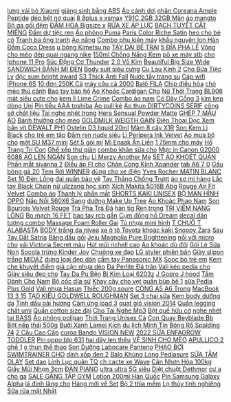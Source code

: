 [ lưng vải bò Xiaomi](https://cuahang4.github.io/p0/105/146/op-lung-vai-bo-xiaomi-mi-8mi-8-semi-8-litenote-5-pronote-6-pronote-4xnote-7-proredmi-5-plusmi-6xredmi-s2-mua-hang-online/) [ giáng sinh bằng ABS](https://cuahang4.github.io/p0/117/148/bo-8-phu-kien-treo-trang-tri-cay-thong-giang-sinh-bang-abs-kieu-hoat-hinh-de-thuong-mua-hang-online/) [Áo cánh dơi](https://cuahang4.github.io/p0/109/927/ao-canh-doi-mua-hang-online/) [ nhăn Coreana Ample Peptide](https://cuahang4.github.io/p0/113/988/serum-duong-trang-cang-bong-mo-nhan-coreana-ample-peptide-shot-mua-hang-online/) [ dép bệt nơ quai](https://cuahang4.github.io/p0/108/154/dep-bet-no-quai-hau-mua-hang-online/) [ 8 8plus x xsmax](https://cuahang4.github.io/p0/110/927/kinh-cuong-luc-iphone-chong-van-tay-ag-66plus77plus88plusxxsmax11pro-mua-hang-online/) [ Y91C 2GB 32GB Màn](https://cuahang4.github.io/p0/116/440/dien-thoai-vivo-1820-y91c-2gb32gb-man-hinh-giot-nuoc-b-mua-hang-online/) [áo mangto](https://cuahang4.github.io/p0/110/481/ao-mangto-mua-hang-online/) [ Bộ ga gối đệm](https://cuahang4.github.io/p0/108/693/bo-ga-goi-dem-130m-mua-hang-online/) [ĐẦM HOA Bigsize x](https://cuahang4.github.io/p0/107/152/dam-hoa-bigsize-x-mua-hang-online/) [ RỬA XE ÁP LỰC](https://cuahang4.github.io/p0/117/597/day-rua-xe-ap-luc-cao-mua-hang-online/) [ BẠCH TUYẾT CẮT MIẾNG](https://cuahang4.github.io/p0/108/954/bong-bach-tuyet-cat-mieng-500g-dung-cho-em-be-spa-mua-hang-online/) [ Đầm dự tiệc ren](https://cuahang4.github.io/p0/103/685/dam-du-tiec-ren-trang-den-nhun-duoi-ca-lisa-dress-mua-hang-online/) [Áo phông Puma](https://cuahang4.github.io/p0/117/982/ao-phong-puma-mua-hang-online/) [ Paris Color Riche Satin](https://cuahang4.github.io/p0/102/806/son-satin-min-muot-cao-cap-loreal-paris-color-riche-satin-37g-chinh-hang-mua-hang-online/) [ heo cho bé có](https://cuahang4.github.io/p0/112/78/ket-heo-cho-be-co-khoa-mua-hang-online/) [ Tranh ba ông tranh](https://cuahang4.github.io/p0/119/58/tranh-ba-ong-tranh-ong-quan-cong-mua-hang-online/) [Áo nắng](https://cuahang4.github.io/p0/110/499/ao-nang-mua-hang-online/) [ Combo phụ kiện máy](https://cuahang4.github.io/p0/119/936/combo-phu-kien-may-nen-khi-khong-dau-mua-hang-online/) [ khẩu nguyên lon Hàn](https://cuahang4.github.io/p0/113/911/ma-11fmcgsale-giam-100k-don-500k-gia-huy-diet-sua-bot-xo-3-xo-4-xo-kid-800g-nhap-khau-nguyen-lon-han-quoc-mua-hang-online/) [Đầm Coco Dress](https://cuahang4.github.io/p0/106/900/dam-coco-dress-mua-hang-online/) [ u bông Kimetsu no](https://cuahang4.github.io/p0/111/975/chinh-hangjapan-gau-bong-kimetsu-no-yaiba-dang-inosuke-sieu-to-khong-lo-mua-hang-online/) [ TAY DÀI BÉ TRAI](https://cuahang4.github.io/p0/111/950/bo-tay-dai-be-trai-size-9kg-12kg-mua-hang-online/) [ 5 ĐĨA PHA LÊ](https://cuahang4.github.io/p0/101/722/set-5-dia-pha-le-nachtmann-bossa-nova-mua-hang-online/) [Võng cho mèo](https://cuahang4.github.io/p0/109/837/vong-cho-meo-mua-hang-online/) [ dép quai ngang nike](https://cuahang4.github.io/p0/114/567/dep-quai-ngang-nike-moc-dan-mau-trang-den-nam-nu-kem-7-cap-moc-dan-doi-mau-loai-tot-mua-hang-online/) [ 150ml Chống Nắng Kem](https://cuahang4.github.io/p0/105/528/xit-chong-nang-trang-da-150ml-chong-nang-kem-chong-nang-dang-xit-chong-nang-hieu-qua-nang-tone-da-mua-hang-online/) [pô xe máy stb](https://cuahang4.github.io/p0/103/953/po-xe-may-stb-mua-hang-online/) [ cho Iphone 11 Pro](https://cuahang4.github.io/p0/111/941/kinh-cuong-luc-nillkin-amazing-h-pro-cho-iphone-11-pro-x-xs-chinh-hang-mua-hang-online/) [ Súc Động Cơ Thunder](https://cuahang4.github.io/p0/106/0/suc-dong-co-thunder-engine-flush-mua-hang-online/) [ 2 0 Vỏ Kim](https://cuahang4.github.io/p0/110/881/usb-20-vo-kim-loai-mua-hang-online/) [ Beautiful Big Size Wide](https://cuahang4.github.io/p0/108/128/beautiful-big-size-wide-pants-korean-style-mua-hang-online/) [ SANDWICH BÁNH MÌ ĐEN](https://cuahang4.github.io/p0/107/720/sandwich-banh-mi-den-500gr-500gr-mua-hang-online/) [ Body suit siêu cưng](https://cuahang4.github.io/p0/108/925/body-suit-sieu-cung-cho-be-mua-hang-online/) [ Cụ Lau Kính 2](https://cuahang4.github.io/p0/112/748/dung-cu-lau-kinh-2-mat-mua-hang-online/) [ Cho Bữa Tiệc Ly](https://cuahang4.github.io/p0/103/838/10-ly-giay-in-hinh-coffee-14oz-360ml-khong-nap-dung-mot-lan-cho-bua-tiec-ly-giay-dung-cho-tiec-cuoi-sinh-nhat-mua-hang-online/) [ độc sum bright award](https://cuahang4.github.io/p0/116/588/mat-na-thai-doc-sum-bright-award-bubble-de-mask-50ml-mua-hang-online/) [ S3 Thick Anti Fall](https://cuahang4.github.io/p0/107/231/for-sharp-aquos-r2-s2-s3-thick-anti-fall-soft-case-mua-hang-online/) [ Nước tẩy trang su](https://cuahang4.github.io/p0/102/835/nuoc-tay-trang-sum37-100ml-mua-hang-online/) [ Cáp wifi IPhone 6S](https://cuahang4.github.io/p0/117/772/cap-wifi-iphone-6s-plus-mua-hang-online/) [ 10 đơn 250K Cà](https://cuahang4.github.io/p0/113/449/ma-11fmcgsale1-giam-10-don-250k-ca-phe-hoa-tan-cappuccino-hat-a-cafe-4in1-vi-sua-dua-tu-nhien-216gr12-goi-mua-hang-online/) [ máy câu cá 2000](https://cuahang4.github.io/p0/111/863/tay-quay-may-cau-ca-2000-7000-mua-hang-online/) [Balô FILA](https://cuahang4.github.io/p0/114/793/balo-fila-mua-hang-online/) [Chip điều hòa](https://cuahang4.github.io/p0/118/654/chip-dieu-hoa-mua-hang-online/) [ chó mèo thú cảnh](https://cuahang4.github.io/p0/109/622/xit-diet-bo-chet-ve-ran-ghe-o-cho-meo-thu-canh-hantox-spray-mua-hang-online/) [ Bao tay bảo hộ](https://cuahang4.github.io/p0/119/458/bao-tay-bao-ho-lao-dong-mua-hang-online/) [ Áo Khoác Cardigan Cho](https://cuahang4.github.io/p0/101/420/ao-khoac-cardigan-cho-be-mua-hang-online/) [ Nữ Thời Trang BL906](https://cuahang4.github.io/p0/105/951/freeship-mau-moi-balo-nu-thoi-trang-bl906-vai-du-ben-dep-chong-tham-nuoc-mau-do-den-mua-hang-online/) [ mát siêu cute cho](https://cuahang4.github.io/p0/102/926/kinh-mat-sieu-cute-cho-be-gai-mua-hang-online/) [ kem lì Lime Crime](https://cuahang4.github.io/p0/107/929/son-kem-li-lime-crime-velvetines-mua-hang-online/) [Combo áo nam](https://cuahang4.github.io/p0/102/497/combo-ao-nam-mua-hang-online/) [ Có Dây Cổng 3](https://cuahang4.github.io/p0/102/699/tai-nghe-co-day-cong-35mm-mua-hang-online/) [ kìm kẹp dòng Uni](https://cuahang4.github.io/p0/108/754/dong-ho-ampe-kim-kep-dong-uni-t-ut-200-mua-hang-online/) [Pin tiểu AAA toshiba](https://cuahang4.github.io/p0/118/102/pin-tieu-aaa-toshiba-mua-hang-online/) [Áo pull kẻ](https://cuahang4.github.io/p0/116/276/ao-pull-ke-mua-hang-online/) [ Áo thun DIRTYCOINS SERIF](https://cuahang4.github.io/p0/108/676/ao-thun-dirtycoins-serif-t-shirt-mua-hang-online/) [ công sở chất liệu](https://cuahang4.github.io/p0/106/88/ao-vest-nu-cong-so-chat-lieu-xuoc-han-cao-cap-emvy-a1-mua-hang-online/) [ Tai nghe nhét trong](https://cuahang4.github.io/p0/107/665/tai-nghe-nhet-trong-kanen-ip-218-mua-hang-online/) [ Hera Sensual Powder Matte](https://cuahang4.github.io/p0/113/588/son-kem-li-hera-sensual-powder-matte-mau-499-mua-hang-online/) [ GHÉP 7 MẪU ÁO](https://cuahang4.github.io/p0/111/253/rap-giay-lap-ghep-7-mau-ao-dai-ao-dai-cach-tan-khong-phai-ban-quan-ao-mua-hang-online/) [ Bánh thưởng cho mèo](https://cuahang4.github.io/p0/110/671/banh-thuong-cho-meo-me-o-mua-hang-online/) [GOLDMILK WEIGTH GAIN](https://cuahang4.github.io/p0/113/756/goldmilk-weigth-gain-mua-hang-online/) [ Điện Thoại Dọc Xem](https://cuahang4.github.io/p0/102/320/tui-treo-dau-ghi-dong-xe-may-de-dien-thoai-doc-xem-google-map-chay-shiper-grab-mua-hang-online/) [ bắn vít DEWALT PH1](https://cuahang4.github.io/p0/100/786/dau-ban-vit-dewalt-ph1-90mm-trang-mua-hang-online/) [Ostelin D3 liquid 20ml](https://cuahang4.github.io/p0/120/203/ostelin-d3-liquid-20ml-mua-hang-online/) [ Mâm 8 cây X1R](https://cuahang4.github.io/p0/113/717/mam-8-cay-x1r-winner-mua-hang-online/) [ Son Kem Lì Black](https://cuahang4.github.io/p0/119/741/son-kem-li-black-rouge-air-fit-velvet-tint-mua-hang-online/) [ cho trẻ em tập](https://cuahang4.github.io/p0/110/718/phao-boi-cho-be-milaso-hinh-thu-de-thuong-cho-tre-em-tap-boi-an-toan-ss-001187-mua-hang-online/) [ Đầm ren nude siêu](https://cuahang4.github.io/p0/119/339/dam-ren-nude-sieu-sang-mua-hang-online/) [ Lì Peripera Ink Velvet](https://cuahang4.github.io/p0/114/700/son-kem-li-peripera-ink-velvet-lip-tint-new-2019-mua-hang-online/) [ Áo mưa bộ cho](https://cuahang4.github.io/p0/102/888/ao-mua-bo-cho-be-mua-hang-online/) [ mặt SU M37 mini](https://cuahang4.github.io/p0/102/171/sua-rua-mat-sum37-mini-40ml-mua-hang-online/) [ Sét 5 gói mì](https://cuahang4.github.io/p0/112/541/set-5-goi-mi-indo-22k-mua-hang-online/) [ Mì Enaak Ăn Liền](https://cuahang4.github.io/p0/115/179/mi-enaak-an-lien-indonesia-30g-mua-hang-online/) [ 1 75mm cho máy](https://cuahang4.github.io/p0/102/443/ong-teflon-ptfe-chiu-nhiet-1m-2x4mm-175mm-cho-may-in-3d-mua-hang-online/) [ Hồ Trang Trí Con](https://cuahang4.github.io/p0/107/716/dong-ho-treo-tuong-dong-ho-trang-tri-con-cong-nghe-thuat-kim-troi-en-decor-mua-hang-online/) [ Ghế xếp thư giãn](https://cuahang4.github.io/p0/102/82/ghe-xep-thu-gian-duy-anh-mua-hang-online/) [ combo khăn sữa cho](https://cuahang4.github.io/p0/101/287/combo-khan-sua-cho-khach-mua-hang-online/) [ Mực in Canon G2000](https://cuahang4.github.io/p0/116/608/muc-in-canon-g2000-100ml-mua-hang-online/) [ 6088 ÁO LEN NGẮN](https://cuahang4.github.io/p0/104/225/g25-6088-ao-len-ngan-tay-dan-tay-mua-hang-online/) [Son chu](https://cuahang4.github.io/p0/100/813/son-chu-mua-hang-online/) [ Lì Merzy Another Me](https://cuahang4.github.io/p0/119/763/ver-noir-son-thoi-li-merzy-another-me-the-first-lipstick-35g-mua-hang-online/) [ SET ÁO KHOÉT QUẦN](https://cuahang4.github.io/p0/101/319/set-ao-khoet-quan-caro-mua-hang-online/) [ Phấn mắt sivanna 2](https://cuahang4.github.io/p0/106/705/phan-mat-sivanna-2-tang-mua-hang-online/) [ Điều áp FI cho](https://cuahang4.github.io/p0/104/122/dieu-ap-fi-cho-xe-do-mua-hang-online/) [Chân Cong Kính Xpander](https://cuahang4.github.io/p0/104/776/chan-cong-kinh-xpander-mua-hang-online/) [ tab A6 7 0](https://cuahang4.github.io/p0/116/189/bao-da-galaxy-tab-a6-70-t285-mua-hang-online/) [ Gấu bông gà 20](https://cuahang4.github.io/p0/112/734/gau-bong-ga-20-35cm-mua-hang-online/) [Tem Rời WINNER](https://cuahang4.github.io/p0/100/639/tem-roi-winner-mua-hang-online/) [ dùng cho xe điện](https://cuahang4.github.io/p0/106/542/chan-bun-truoc-dung-cho-xe-dien-m133-mua-hang-online/) [ Yves Rocher MATIN BLANC](https://cuahang4.github.io/p0/111/84/nuoc-hoa-yves-rocher-matin-blanc-eau-de-parfum-10ml-mua-hang-online/) [ Set 10 Đèn Lồng](https://cuahang4.github.io/p0/107/283/set-10-den-long-trung-hoa-mua-hang-online/) [ đai quấn bảo vệ](https://cuahang4.github.io/p0/102/241/bo-2-dai-quan-bao-ve-khuy-tay-dau-goi-khi-choi-the-thao-mua-hang-online/) [ Tay Thắng Chống Trượt](https://cuahang4.github.io/p0/114/747/boc-tay-thang-chong-truot-cho-xe-dap-mua-hang-online/) [ áo sơ mi hàng](https://cuahang4.github.io/p0/118/834/ao-so-mi-hang-shop-mua-hang-online/) [Lắc tay Black Chain](https://cuahang4.github.io/p0/117/804/lac-tay-black-chain-mua-hang-online/) [ nữ ulzzang học sinh](https://cuahang4.github.io/p0/110/248/balo-nu-ulzzang-hoc-sinh-laptop-to-mua-hang-online/) [ Xích Makita 5016B Abg](https://cuahang4.github.io/p0/108/943/may-cua-xich-makita-5016b-abg-shop-mua-hang-online/) [ Rouge Air Fit Velvet](https://cuahang4.github.io/p0/119/766/son-black-rouge-air-fit-velvet-a06a12a15a31a33bia12bia2bia25-mua-hang-online/) [Combo áo](https://cuahang4.github.io/p0/117/641/combo-ao-mua-hang-online/) [ Thanh lý phấn mắt](https://cuahang4.github.io/p0/108/358/thanh-ly-phan-mat-tarte-tarteist-pro-remix-amazonian-clay-eye-palette-mua-hang-online/) [SHORTS KAKI UNISEX](https://cuahang4.github.io/p0/110/217/shorts-kaki-unisex-mua-hang-online/) [ BỘ MÀN HÌNH OPPO](https://cuahang4.github.io/p0/115/427/bo-man-hinh-oppo-a37-neo9-zin-may-mua-hang-online/) [ Nắp Nối S60X6 Sang](https://cuahang4.github.io/p0/111/127/nap-noi-s60x6-sang-1-2-3-4-1-mua-hang-online/) [ dưỡng Make Up Tree](https://cuahang4.github.io/p0/115/790/kem-duong-make-up-tree-chada-thai-lan-mua-hang-online/) [ Áo Khoác Phao Nam](https://cuahang4.github.io/p0/119/739/ao-khoac-phao-nam-peak-fw594311-mua-hang-online/) [ Son Bourjois Velvet Rouge](https://cuahang4.github.io/p0/116/529/son-bourjois-velvet-rouge-edition-mua-hang-online/) [ Trà Pha Trà Đá](https://cuahang4.github.io/p0/113/353/sale-tra-pha-tra-da-sam-dua-lai-cao-cap-thanh-tuc-goi-300gr-mua-hang-online/) [ hàn tig Ren trong](https://cuahang4.github.io/p0/101/772/dong-ho-argon-tiet-kiem-khi-30-50-dung-cho-may-han-tig-ren-trong-hoac-ren-ngoai-mua-hang-online/) [ TRỊ VIÊM NANG LÔNG](https://cuahang4.github.io/p0/101/69/kela-tri-viem-nang-long-cho-da-mua-hang-online/) [ Bo mạch 16 FET](https://cuahang4.github.io/p0/104/837/bo-mach-16-fet-2-ee42-mua-hang-online/) [ bao tay rcb gắn](https://cuahang4.github.io/p0/118/230/bao-tay-rcb-gan-moi-dong-xe-mua-hang-online/) [Cụm đồng hồ Dream](https://cuahang4.github.io/p0/118/254/cum-dong-ho-dream-mua-hang-online/) [decal dán tường combo](https://cuahang4.github.io/p0/106/902/decal-dan-tuong-combo-mua-hang-online/) [ Massage Foam Roller Gai](https://cuahang4.github.io/p0/113/26/con-lan-massage-foam-roller-gai-nhon-33x13-cm-ong-tru-lan-gian-co-tap-yoga-gym-yo15-mua-hang-online/) [ Tủ nhựa mini hình](https://cuahang4.github.io/p0/114/652/tu-nhua-mini-hinh-tho-th-mua-hang-online/) [ T CHUÔ T ALABASTA](https://cuahang4.github.io/p0/117/212/lot-chuot-alabasta-arc-one-piece-mua-hang-online/) [ BODY trắng da nivea](https://cuahang4.github.io/p0/114/436/serum-body-trang-da-nivea-180ml-mua-hang-online/) [ xe ô tô Toyota](https://cuahang4.github.io/p0/116/780/tem-xe-o-to-toyota-innova-tin016-mua-hang-online/) [ khoác kaki Snoopy Zara](https://cuahang4.github.io/p0/119/550/ao-khoac-kaki-snoopy-zara-cho-be-trai-mua-hang-online/) [ Sau Tay Dắt Satria](https://cuahang4.github.io/p0/100/476/cang-sau-tay-dat-satria-fi-raider-fi-chinh-hang-suzuki-mua-hang-online/) [Băng đầu gối](https://cuahang4.github.io/p0/108/555/bang-dau-goi-mua-hang-online/) [ Jeju Magnolia Pure Brightening](https://cuahang4.github.io/p0/111/694/set-tinh-chat-duong-trang-da-yehwadam-jeju-magnolia-pure-brightening-serum-special-set-mua-hang-online/) [ nổi với micro cho](https://cuahang4.github.io/p0/106/735/bo-chuyen-doi-bluetooth-khong-day-cong-usb-am-thanh-noi-voi-micro-cho-xe-hoi-mua-hang-online/) [ vải Victoria Secret màu](https://cuahang4.github.io/p0/113/600/tui-vai-victoria-secret-mau-trang-mua-hang-online/) [ Hút mũi richell cao](https://cuahang4.github.io/p0/114/846/hut-mui-richell-cao-cap-mua-hang-online/) [Áo khoác dù đôi](https://cuahang4.github.io/p0/104/27/ao-khoac-du-doi-mua-hang-online/) [ Gói Lẻ Sữa Non](https://cuahang4.github.io/p0/101/469/goi-le-sua-non-so-1-mua-hang-online/) [ Socola trứng Kinder Joy](https://cuahang4.github.io/p0/115/602/socola-trung-kinder-joy-xanh-mua-hang-online/) [Chuông xe đạp](https://cuahang4.github.io/p0/117/558/chuong-xe-dap-mua-hang-online/) [ LG styler phiên bản](https://cuahang4.github.io/p0/114/296/tu-giat-say-lg-styler-phien-ban-2021-cua-han-quoc-mua-hang-online/) [ Giày slipon trắng MIDAZ](https://cuahang4.github.io/p0/109/909/giay-slipon-trang-midaz-nu-w00193-mua-hang-online/) [ dựng loại đẹp dán](https://cuahang4.github.io/p0/104/470/keo-dan-tibon-ti-bon-titebond-hang-chuan-keo-dan-da-nang-nganh-xay-dung-loai-dep-dan-gogachkim-loaibe-tong-mua-hang-online/) [ cầm tay Panasonic MX](https://cuahang4.github.io/p0/105/225/may-xay-cam-tay-panasonic-mx-gs1wra-mua-hang-online/) [Sooc bò trẻ em](https://cuahang4.github.io/p0/111/434/sooc-bo-tre-em-mua-hang-online/) [ Kem che khuyết điểm](https://cuahang4.github.io/p0/113/538/kem-che-khuyet-diem-concealer-mua-hang-online/) [ giả cận nhựa dẻo](https://cuahang4.github.io/p0/108/179/gong-kinh-gia-can-nhua-deo-manh-dang-bau-bbr-1209-mua-hang-online/) [ Đá Perlite Đá trân](https://cuahang4.github.io/p0/102/247/da-perlite-da-tran-chau-namix-gia-the-trong-cay-goi-50gr-mua-hang-online/) [ Vali kéo pedia cho](https://cuahang4.github.io/p0/119/71/vali-keo-pedia-cho-be-mua-hang-online/) [ Giày siêu đẹp cho](https://cuahang4.github.io/p0/110/223/giay-sieu-dep-cho-be-mua-hang-online/) [ Tay Da Pu Bện](https://cuahang4.github.io/p0/108/860/vong-tay-da-pu-ben-day-mat-kimetsu-no-yaiba-mua-hang-online/) [ Bi Kim Loại 6203z](https://cuahang4.github.io/p0/111/373/vong-bi-kim-loai-6203z-17x40-x-12mm-mua-hang-online/) [ J Gopro J hood](https://cuahang4.github.io/p0/111/5/mount-j-gopro-j-hood-gopro-mua-hang-online/) [ Tắm Dành Cho Nam](https://cuahang4.github.io/p0/104/150/du-mui-sua-tam-danh-cho-nam-bath-and-body-works-mua-hang-online/) [ Bộ cốc dĩa sứ](https://cuahang4.github.io/p0/100/40/bo-coc-dia-su-cao-cap-enjoy-your-life-mua-hang-online/) [Khay cây cho vẹt](https://cuahang4.github.io/p0/110/582/khay-cay-cho-vet-mua-hang-online/) [ quần búp bê 1](https://cuahang4.github.io/p0/109/572/ao-lien-quan-bup-be-18-mua-hang-online/) [ sữa Pedia Plus Gold](https://cuahang4.github.io/p0/112/993/thung-sua-pedia-plus-gold-110ml-mua-hang-online/) [Vali nhựa Hasun](https://cuahang4.github.io/p0/100/362/vali-nhua-hasun-mua-hang-online/) [Thiếc 200g soure](https://cuahang4.github.io/p0/110/52/thiec-200g-soure-mua-hang-online/) [ CÒNG A5 A6 Trong](https://cuahang4.github.io/p0/116/178/bia-deo-so-cong-a5a6-trong-suot-hologram-phu-kien-planner-mua-hang-online/) [ MacBook 13 3 15](https://cuahang4.github.io/p0/109/146/bao-da-tui-dung-laptop-macbook-133-156-inch-chat-lieu-pu-mua-hang-online/) [ TẠO KIỂU GOLDWELL ROUGHMAN](https://cuahang4.github.io/p0/114/844/paste-tao-kieu-goldwell-roughman-100ml-mua-hang-online/) [ Set 3 chai sữa](https://cuahang4.github.io/p0/111/892/set-3-chai-sua-tam-olay-mua-hang-online/) [ Kem body dưỡng da](https://cuahang4.github.io/p0/105/195/kem-body-duong-da-kbone-mua-hang-online/) [ Tinh dầu oải hương](https://cuahang4.github.io/p0/117/524/tinh-dau-oai-huong-10ml-mua-hang-online/) [ Cảm ứng ipad 3](https://cuahang4.github.io/p0/108/734/cam-ung-ipad-34-mua-hang-online/) [ quạt gió vision 2014](https://cuahang4.github.io/p0/105/570/op-quat-gio-vision-2014-2016-mua-hang-online/) [Quần legging chất umi](https://cuahang4.github.io/p0/112/46/quan-legging-chat-umi-mua-hang-online/) [ Quần cotton size đại](https://cuahang4.github.io/p0/105/59/quan-cotton-size-dai-9-tac-mua-hang-online/) [ Cho Tai Nghe Mp3](https://cuahang4.github.io/p0/116/422/mut-xop-15mm-cho-tai-nghe-mp3-mp4-mua-hang-online/) [ Bột quế hữu cơ](https://cuahang4.github.io/p0/118/124/bot-que-huu-co-farmers-40g-mua-hang-online/) [ nghe nhét tai BASS](https://cuahang4.github.io/p0/115/615/mai-do-tai-nghe-nhet-tai-bass-khung-driver-dynamic-14mm-tai-nghe-co-day-gaming-chien-het-moi-loai-game-jbax6-mua-hang-online/) [Áo phông poligan](https://cuahang4.github.io/p0/107/823/ao-phong-poligan-mua-hang-online/) [ Thời Trang Unisex Cá](https://cuahang4.github.io/p0/106/798/non-bong-chay-adidas-thoi-trang-unisex-ca-tinh-mua-hang-online/) [ Con Quay Beyblade Bb](https://cuahang4.github.io/p0/105/321/con-quay-beyblade-bb-104-mua-hang-online/) [Bột nếp thái 500g](https://cuahang4.github.io/p0/107/770/bot-nep-thai-500g-mua-hang-online/) [ Bưởi Xanh Lamei Kích](https://cuahang4.github.io/p0/118/3/sieu-moc-toctinh-dau-buoi-xanh-lamei-kich-thich-moc-toc-giam-rung-giup-chac-khoe-ong-muot-mua-hang-online/) [ du lịch Minh Tín](https://cuahang4.github.io/p0/110/735/may-say-toc-anion-xiaomi-mijia-simple-cmj02lxw-cmj02lxp-h100-gap-gon-tien-loi-du-lich-minh-tin-shop-mua-hang-online/) [ Bóng Rổ Spalding 74](https://cuahang4.github.io/p0/116/67/bong-ro-spalding-74-531z-mua-hang-online/) [ 2 Cầu Cao Cấp](https://cuahang4.github.io/p0/106/849/kinh-nam-gong-mau-vang-2-cau-cao-cap-kinh-ram-mat-kinh-mat-mua-hang-online/) [ curoa Bando VISION NEW](https://cuahang4.github.io/p0/110/169/day-curoa-bando-vision-new-110i-k44-mua-hang-online/) [ 2022 SỮA ENFAGROW TODDLER](https://cuahang4.github.io/p0/119/799/2022-sua-enfagrow-toddler-1kg04-mua-hang-online/) [Pin oppo blp 631](https://cuahang4.github.io/p0/100/633/pin-oppo-blp-631-mua-hang-online/) [ hai dây len thêu](https://cuahang4.github.io/p0/105/238/ao-hai-day-len-theu-hoa-ms2638-mua-hang-online/) [ VỆ SINH CHO MÈO](https://cuahang4.github.io/p0/107/499/cat-ve-sinh-cho-meo-litter-mua-hang-online/) [ APULLICO 2 ghế 1](https://cuahang4.github.io/p0/114/336/bo-ban-ghe-day-vang-apullico2-ghe-1-ban-kem-kinh-mua-hang-online/) [ o thun thể thao](https://cuahang4.github.io/p0/112/328/ao-thun-the-thao-nam-2018-mua-hang-online/) [ Son Dưỡng Labocare Panteno](https://cuahang4.github.io/p0/100/432/son-duong-labocare-panteno-lips-mua-hang-online/) [ PHAO BƠI SWIMTRAINER CHO](https://cuahang4.github.io/p0/111/411/phao-boi-swimtrainer-cho-be-mua-hang-online/) [ dính xốp đen 2](https://cuahang4.github.io/p0/106/316/bang-dinh-xop-den-2-mat-loai-rong-17mm-mua-hang-online/) [ Balo Khủng Long Pediasure](https://cuahang4.github.io/p0/109/50/balo-khung-long-pediasure-cho-be-mua-hang-online/) [SỮA TẮM OLAY](https://cuahang4.github.io/p0/104/938/sua-tam-olay-mua-hang-online/) [Set dao](https://cuahang4.github.io/p0/116/155/set-dao-mua-hang-online/) [ Lính Lục quân TQ](https://cuahang4.github.io/p0/106/248/nonlego-army-modern-war-combo-6-linh-luc-quan-tq-kem-trang-bi-mua-hang-online/) [ ch cacte xe Wave](https://cuahang4.github.io/p0/119/585/bo-cang-gap-hop-xich-cacte-xe-wave-alpha-future-1-zin-honda-mua-hang-online/) [Cân Nhơn Hòa 100kg](https://cuahang4.github.io/p0/100/526/can-nhon-hoa-100kg-mua-hang-online/) [Giầy Mũi Nhọn 3cm](https://cuahang4.github.io/p0/113/569/giay-mui-nhon-3cm-mua-hang-online/) [ĐÀN PIANO](https://cuahang4.github.io/p0/110/66/dan-piano-mua-hang-online/) [ ultra ultra 5G siêu](https://cuahang4.github.io/p0/101/196/dan-kinh-cuong-luc-camera-danh-cho-samsung-note-20-note-20-ultra-ultra-5g-sieu-ben-sieu-trong-mua-hang-online/) [Diệt chuột Dethmor](https://cuahang4.github.io/p0/111/160/diet-chuot-dethmor-mua-hang-online/) [ cư a cho ga](https://cuahang4.github.io/p0/113/968/power-cock-tang-bo-tai-cua-cho-ga-da-chiec-le-2ml-mua-hang-online/) [ SALE GĂNG TẬP GYM](https://cuahang4.github.io/p0/108/836/sale-gang-tap-gym-nam-nu-mua-hang-online/) [ Lotion 200ml Hàn Quốc](https://cuahang4.github.io/p0/108/354/kem-duong-the-trang-da-toan-than-benew-collagen-whitening-body-lotion-200ml-han-quoc-chinh-hang-mua-hang-online/) [ Pin Samsung Galaxy Alpha](https://cuahang4.github.io/p0/102/649/pin-samsung-galaxy-alpha-g850-mua-hang-online/) [ lá đinh lăng cho](https://cuahang4.github.io/p0/114/178/goi-la-dinh-lang-cho-be-mua-hang-online/) [ Hàng mới về Set](https://cuahang4.github.io/p0/105/425/hang-moi-ve-set-cay-dua-mong-chuyen-dung-9cm-mua-hang-online/) [ Bộ 2 thìa mềm](https://cuahang4.github.io/p0/116/756/bo-2-thia-mem-nd-mua-hang-online/) [ Lọ thủy tinh nghiêng](https://cuahang4.github.io/p0/110/800/lo-thuy-tinh-nghieng-50ml-mua-hang-online/) [ Sữa rửa mặt Nhật](https://cuahang4.github.io/p0/103/833/sua-rua-mat-nhat-130g-mua-hang-online/) 